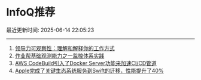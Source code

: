 # InfoQ推荐

最近更新时间: 2025-06-14 22:05:23

--- 
1. [领导力可观察性：理解和解释你的工作方式](https://www.infoq.cn/article/bVTzc9rBgTbguPf9EWkD) 
2. [作业帮基础观测能力之一监控体系实践](https://www.infoq.cn/article/JMDLcSVsvb0DiFksM5sF) 
3. [AWS CodeBuild引入了Docker Server功能来加速CI/CD管道](https://www.infoq.cn/article/21atKO42DHfb9RMtrbkr) 
4. [Apple完成了关键生态系统服务到Swift的迁移，性能提升了40%](https://www.infoq.cn/article/c8iwVKyVKNxEQ84eclIN) 
